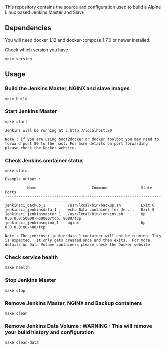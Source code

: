 
This repository contains the source and configuration used to build a Alpine Linux based Jenkins Master and Slave


## Dependencies

You will need docker 1.12 and docker-compose 1.7.0 or newer installed. 

Check which version you have : 
```
make version 
```

## Usage

### Build the Jenkins Master, NGINX and slave images

```
make build
```

### Start Jenkins Master
```
make start

Jenkins will be running at : http://localhost:80

Note : If you are using boot2docker or docker toolbox you may need to forward port 80 to the host. For more details on port forwarding please check the Docker website.
```

### Check Jenkins container status 
```
make status

Example output :

          Name                         Command               State                  Ports                
--------------------------------------------------------------------------------------------------------
jenkinsci_backup_1          /usr/local/bin/backup.sh         Exit 0                                          
jenkinsci_jenkinsdata_1     echo Data container for Je ...   Exit 0                                      
jenkinsci_jenkinsmaster_1   /usr/local/bin/jenkins.sh        Up       0.0.0.0:50000->50000/tcp, 8080/tcp 
jenkinsci_jenkinsnginx_1    nginx                            Up       0.0.0.0:80->80/tcp                 

Note : The jenkinsci_jenkinsdata_1 container will not be running. This is expected.  It only gets created once and then exits.  For more details on Data Volume containers please check the Docker website.

```

### Check service health
```
make health
```

### Stop Jenkins Master
```
make stop
```

### Remove Jenkins Master, NGINX and Backup containers
```
make clean
```

### Remove Jenkins Data Volume : WARNING : This will remove your build history and configuration
```
make clean-data
```
